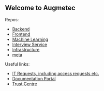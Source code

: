 ## Welcome to Augmetec

Repos:
- [Backend](https://github.com/augmetecinvestigations/leiaa-be)
- [Frontend](https://github.com/augmetecinvestigations/leiaa-fe)
- [Machine Learning](https://github.com/augmetecinvestigations/leiaa-ai)
- [Interview Service](https://github.com/augmetecinvestigations/leiaa-interview-service)
- [Infrastructure](https://github.com/augmetecinvestigations/leiaa-infrastructure)
- [meta](https://github.com/augmetecinvestigations/.github)

Useful links:
- [IT Requests, including access requests etc.](https://form.asana.com/?k=1zXvrgn7gmihrorESdGsgQ&d=1205774148158049)
- [Documentation Portal](https://augmetec.freshdesk.com/support/solutions)
- [Trust Centre](https://trust.augmetec.com)
